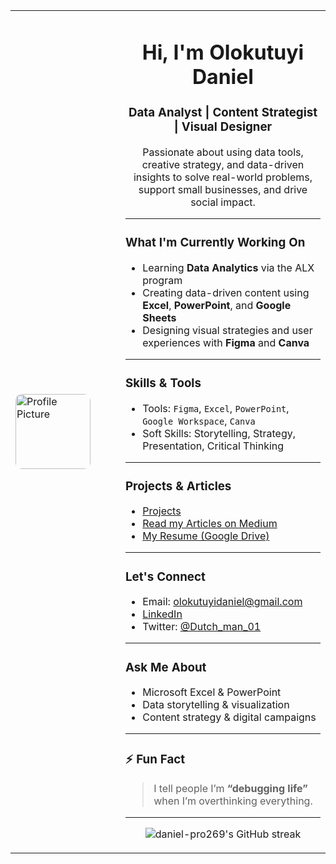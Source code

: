 <!-- GitHub Profile README for daniel-pro269 -->

<table>
  <tr>
    <td width="160">
      <img src="https://github.com/Daniel-Pro269.png" width="120" style="border-radius: 10px;" alt="Profile Picture" />
    </td>
    <td>
<h1 align="center">Hi, I'm Olokutuyi Daniel</h1>
<h3 align="center">Data Analyst | Content Strategist | Visual Designer</h3>

<p align="center">
  Passionate about using data tools, creative strategy, and data-driven insights to solve real-world problems, support small businesses, and drive social impact.
</p>

---

###  What I'm Currently Working On
- Learning **Data Analytics** via the ALX program
- Creating data-driven content using **Excel**, **PowerPoint**, and **Google Sheets**
- Designing visual strategies and user experiences with **Figma** and **Canva**

---

###  Skills & Tools

-  Tools: `Figma`, `Excel`, `PowerPoint`, `Google Workspace`, `Canva`
-  Soft Skills: Storytelling, Strategy, Presentation, Critical Thinking

---

###  Projects & Articles

-  [Projects](https://drive.google.com/drive/folders/1aPIViLFsk7r6jN2eUEyBaLQ5jS6Y8QZw?usp=sharing)
-  [Read my Articles on Medium](https://medium.com/@olokutuyidaniel)
-  [My Resume (Google Drive)](https://drive.google.com/drive/folders/1aPIViLFsk7r6jN2eUEyBaLQ5jS6Y8QZw?usp=sharing)

---

###  Let's Connect

-  Email: olokutuyidaniel@gmail.com  
-  [LinkedIn](https://www.linkedin.com/in/daniel-olokutuyi-337073365)  
-  Twitter: [@Dutch_man_01](https://twitter.com/dutch_man_01) 

---

###  Ask Me About

- Microsoft Excel & PowerPoint
- Data storytelling & visualization
- Content strategy & digital campaigns

---

### ⚡ Fun Fact

> I tell people I’m **“debugging life”** when I’m overthinking everything.

---

<p align="center">
  <img src="https://github-readme-streak-stats.herokuapp.com/?user=daniel-pro269" alt="daniel-pro269's GitHub streak" />
</p>
